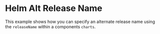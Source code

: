 # Helm Alt Release Name

This example shows how you can specify an alternate release name using the `releaseName` within a components `charts`.
